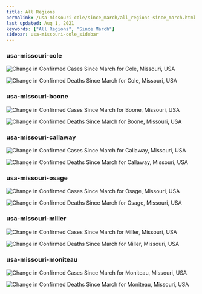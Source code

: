 ```yaml
---
title: All Regions
permalink: /usa-missouri-cole/since_march/all_regions-since_march.html
last_updated: Aug 1, 2021
keywords: ["All Regions", "Since March"]
sidebar: usa-missouri-cole_sidebar
---
```


<h3>usa-missouri-cole</h3>

![Change in Confirmed Cases Since March for Cole, Missouri, USA](/covid_tracker/images/graphs/usa-missouri-cole-delta_confirmed-since_march_graph.png)

![Change in Confirmed Deaths Since March for Cole, Missouri, USA](/covid_tracker/images/graphs/usa-missouri-cole-delta_deaths-since_march_graph.png)

<h3>usa-missouri-boone</h3>

![Change in Confirmed Cases Since March for Boone, Missouri, USA](/covid_tracker/images/graphs/usa-missouri-boone-delta_confirmed-since_march_graph.png)

![Change in Confirmed Deaths Since March for Boone, Missouri, USA](/covid_tracker/images/graphs/usa-missouri-boone-delta_deaths-since_march_graph.png)

<h3>usa-missouri-callaway</h3>

![Change in Confirmed Cases Since March for Callaway, Missouri, USA](/covid_tracker/images/graphs/usa-missouri-callaway-delta_confirmed-since_march_graph.png)

![Change in Confirmed Deaths Since March for Callaway, Missouri, USA](/covid_tracker/images/graphs/usa-missouri-callaway-delta_deaths-since_march_graph.png)

<h3>usa-missouri-osage</h3>

![Change in Confirmed Cases Since March for Osage, Missouri, USA](/covid_tracker/images/graphs/usa-missouri-osage-delta_confirmed-since_march_graph.png)

![Change in Confirmed Deaths Since March for Osage, Missouri, USA](/covid_tracker/images/graphs/usa-missouri-osage-delta_deaths-since_march_graph.png)

<h3>usa-missouri-miller</h3>

![Change in Confirmed Cases Since March for Miller, Missouri, USA](/covid_tracker/images/graphs/usa-missouri-miller-delta_confirmed-since_march_graph.png)

![Change in Confirmed Deaths Since March for Miller, Missouri, USA](/covid_tracker/images/graphs/usa-missouri-miller-delta_deaths-since_march_graph.png)

<h3>usa-missouri-moniteau</h3>

![Change in Confirmed Cases Since March for Moniteau, Missouri, USA](/covid_tracker/images/graphs/usa-missouri-moniteau-delta_confirmed-since_march_graph.png)

![Change in Confirmed Deaths Since March for Moniteau, Missouri, USA](/covid_tracker/images/graphs/usa-missouri-moniteau-delta_deaths-since_march_graph.png)
